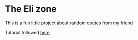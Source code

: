 # The Eli zone

This is a fun little project about random qoutes from my friend


Tutorial followed [here](https://www.freecodecamp.org/news/creating-a-bare-bones-quote-generator-with-javascript-and-html-for-absolute-beginners-5264e1725f08/)